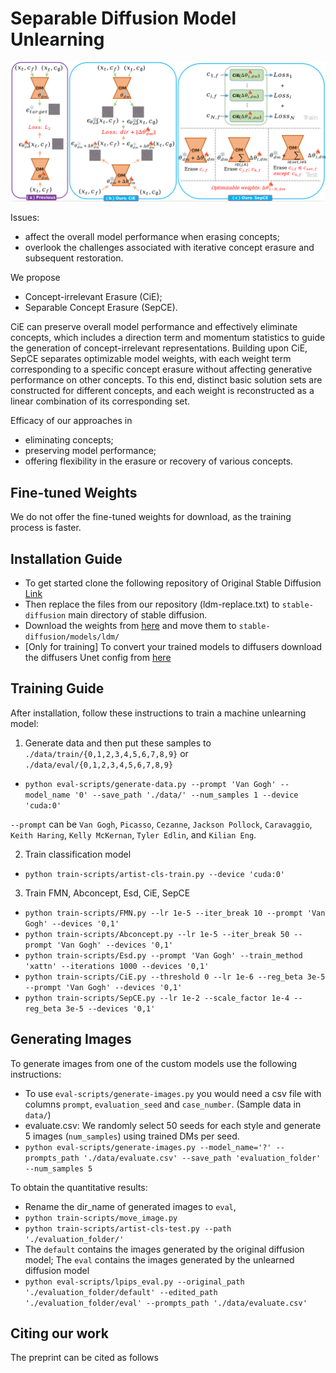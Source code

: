 # Separable Diffusion Model Unlearning
 
<div align='center'>
<img src = 'images/1.png'>
</div>

Issues: 
* affect the overall model performance when erasing concepts;
* overlook the challenges associated with iterative concept erasure and subsequent restoration.

We propose 
* Concept-irrelevant Erasure (CiE);
* Separable Concept Erasure (SepCE).

CiE can preserve overall model performance and effectively eliminate concepts, which includes a direction term and momentum statistics to guide the generation of concept-irrelevant representations.
Building upon CiE, SepCE separates optimizable model weights, with each weight term corresponding to a specific concept erasure without affecting generative performance on other concepts. 
To this end, distinct basic solution sets are constructed for different concepts, and each weight is reconstructed as a linear combination of its corresponding set.

Efficacy of our approaches in 
* eliminating concepts;
* preserving model performance;
* offering flexibility in the erasure or recovery of various concepts.

## Fine-tuned Weights

We do not offer the fine-tuned weights for download, as the training process is faster.

## Installation Guide

* To get started clone the following repository of Original Stable Diffusion [Link](https://github.com/CompVis/stable-diffusion)
* Then replace the files from our repository (ldm-replace.txt) to `stable-diffusion` main directory of stable diffusion. 
* Download the weights from [here](https://huggingface.co/CompVis/stable-diffusion-v-1-4-original/resolve/main/sd-v1-4-full-ema.ckpt) and move them to `stable-diffusion/models/ldm/`
* [Only for training] To convert your trained models to diffusers download the diffusers Unet config from [here](https://huggingface.co/CompVis/stable-diffusion-v1-4/blob/main/unet/config.json)

## Training Guide

After installation, follow these instructions to train a machine unlearning model:

1. Generate data and then put these samples to `./data/train/{0,1,2,3,4,5,6,7,8,9}` or `./data/eval/{0,1,2,3,4,5,6,7,8,9}`

* `python eval-scripts/generate-data.py --prompt 'Van Gogh' --model_name '0' --save_path './data/' --num_samples 1 --device 'cuda:0'`

`--prompt` can be `Van Gogh`, `Picasso`, `Cezanne`, `Jackson Pollock`, `Caravaggio`, `Keith Haring`, `Kelly McKernan`, `Tyler Edlin`, and `Kilian Eng`.

2. Train classification model 
* `python train-scripts/artist-cls-train.py --device 'cuda:0'`

3. Train FMN, Abconcept, Esd, CiE, SepCE
* `python train-scripts/FMN.py --lr 1e-5 --iter_break 10 --prompt 'Van Gogh' --devices '0,1'`
* `python train-scripts/Abconcept.py --lr 1e-5 --iter_break 50 --prompt 'Van Gogh' --devices '0,1'`
* `python train-scripts/Esd.py --prompt 'Van Gogh' --train_method 'xattn' --iterations 1000 --devices '0,1'`
* `python train-scripts/CiE.py --threshold 0 --lr 1e-6 --reg_beta 3e-5 --prompt 'Van Gogh' --devices '0,1'`
* `python train-scripts/SepCE.py --lr 1e-2 --scale_factor 1e-4 --reg_beta 3e-5 --devices '0,1'`

## Generating Images

To generate images from one of the custom models use the following instructions:

* To use `eval-scripts/generate-images.py` you would need a csv file with columns `prompt`, `evaluation_seed` and `case_number`. (Sample data in `data/`)
* evaluate.csv: We randomly select 50 seeds for each style and generate 5 images (`num_samples`) using trained DMs per seed. 
* `python eval-scripts/generate-images.py --model_name='?' --prompts_path './data/evaluate.csv' --save_path 'evaluation_folder' --num_samples 5`



To obtain the quantitative results:

* Rename the dir_name of generated images to `eval`,
* `python train-scripts/move_image.py`
* `python train-scripts/artist-cls-test.py --path './evaluation_folder/'`
* The `default` contains the images generated by the original diffusion model; The `eval` contains the images generated by the unlearned diffusion model
* `python eval-scripts/lpips_eval.py --original_path './evaluation_folder/default' --edited_path './evaluation_folder/eval' --prompts_path './data/evaluate.csv'`
## Citing our work
The preprint can be cited as follows
```

```
